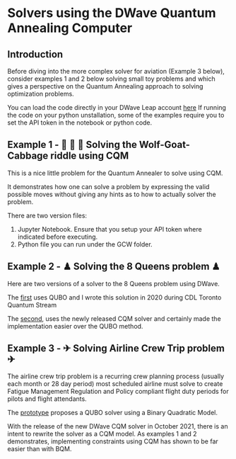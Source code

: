 # Solvers using the DWave Quantum Annealing Computer

## Introduction

Before diving into the more complex solver for aviation (Example 3 below), consider examples 1 and 2 below solving small toy problems and which gives a perspective on the Quantum Annealing approach to solving optimization problems. 

You can load the code directly in your DWave Leap account [here](https://ide.dwavesys.io/#https://github.com/q-zee/DWave)
If running the code on your python unstallation, some of the examples require you to set the API token in the notebook or python code. 

## Example 1 - 🐺 🐐 🥗 Solving the Wolf-Goat-Cabbage riddle using CQM

This is a nice little problem for the Quantum Annealer to solve using CQM.

It demonstrates how one can solve a problem by expressing the valid possible moves without giving any hints as to how to actually solver the problem.

There are two version files:
1) Jupyter Notebook. Ensure that you setup your API token where indicated before executing.
2) Python file you can run under the GCW folder.

## Example 2 - ♟ Solving the 8 Queens problem ♟

Here are two versions of a solver to the 8 Queens problem using DWave. 

The [first](https://github.com/Q-Zee/DWave/blob/main/8Queens/8Queens.py) uses QUBO and I wrote this solution in 2020 during CDL Toronto Quantum Stream 

The [second](https://github.com/Q-Zee/DWave/blob/main/8Queens/8queens_cqm.py), uses the newly released CQM solver and certainly made the implementation easier over the QUBO method.

## Example 3 - ✈ Solving Airline Crew Trip problem ✈

The airline crew trip problem is a recurring crew planning process (usually each month or 28 day period) most scheduled airline must solve to create Fatigue Management Regulation and Policy compliant flight duty periods for pilots and flight attendants.

The [prototype](https://github.com/Q-Zee/DWave/blob/main/Quzzi) proposes a QUBO solver using a Binary Quadratic Model. 

With the release of the new DWave CQM solver in October 2021, there is an intent to rewrite the solver as a CQM model. As examples 1 and 2 demonstrates, implementing constraints using CQM has shown to be far easier than with BQM.


